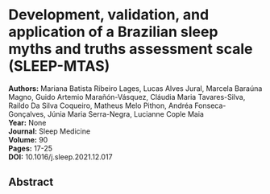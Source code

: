 # Development, validation, and application of a Brazilian sleep myths and truths assessment scale (SLEEP-MTAS)

**Authors:** Mariana Batista Ribeiro Lages, Lucas Alves Jural, Marcela Baraúna Magno, Guido Artemio Marañón-Vásquez, Cláudia Maria Tavares-Silva, Raildo Da Silva Coqueiro, Matheus Melo Pithon, Andréa Fonseca-Gonçalves, Júnia Maria Serra-Negra, Lucianne Cople Maia  
**Year:** None  
**Journal:** Sleep Medicine  
**Volume:** 90  
**Pages:** 17-25  
**DOI:** 10.1016/j.sleep.2021.12.017  

## Abstract



